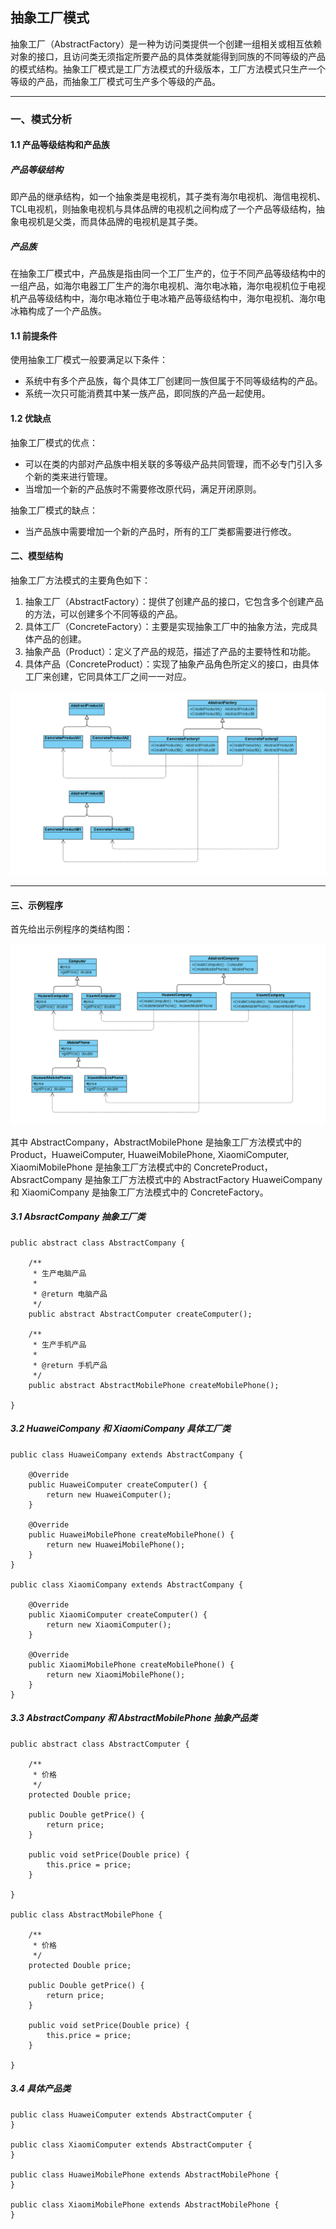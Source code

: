 ## 抽象工厂模式

抽象工厂（AbstractFactory）是一种为访问类提供一个创建一组相关或相互依赖对象的接口，且访问类无须指定所要产品的具体类就能得到同族的不同等级的产品的模式结构。抽象工厂模式是工厂方法模式的升级版本，工厂方法模式只生产一个等级的产品，而抽象工厂模式可生产多个等级的产品。

---

### 一、模式分析

#### 1.1 产品等级结构和产品族

##### 产品等级结构
即产品的继承结构，如一个抽象类是电视机，其子类有海尔电视机、海信电视机、TCL电视机，则抽象电视机与具体品牌的电视机之间构成了一个产品等级结构，抽象电视机是父类，而具体品牌的电视机是其子类。

##### 产品族
在抽象工厂模式中，产品族是指由同一个工厂生产的，位于不同产品等级结构中的一组产品，如海尔电器工厂生产的海尔电视机、海尔电冰箱，海尔电视机位于电视机产品等级结构中，海尔电冰箱位于电冰箱产品等级结构中，海尔电视机、海尔电冰箱构成了一个产品族。

####  1.1 前提条件

使用抽象工厂模式一般要满足以下条件：
- 系统中有多个产品族，每个具体工厂创建同一族但属于不同等级结构的产品。
- 系统一次只可能消费其中某一族产品，即同族的产品一起使用。

#### 1.2 优缺点

抽象工厂模式的优点：
- 可以在类的内部对产品族中相关联的多等级产品共同管理，而不必专门引入多个新的类来进行管理。
- 当增加一个新的产品族时不需要修改原代码，满足开闭原则。

抽象工厂模式的缺点：
- 当产品族中需要增加一个新的产品时，所有的工厂类都需要进行修改。

#### 二、模型结构

抽象工厂方法模式的主要角色如下：
1. 抽象工厂（AbstractFactory）：提供了创建产品的接口，它包含多个创建产品的方法，可以创建多个不同等级的产品。
2. 具体工厂（ConcreteFactory）：主要是实现抽象工厂中的抽象方法，完成具体产品的创建。
3. 抽象产品（Product）：定义了产品的规范，描述了产品的主要特性和功能。
4. 具体产品（ConcreteProduct）：实现了抽象产品角色所定义的接口，由具体工厂来创建，它同具体工厂之间一一对应。

![抽象工厂方法模型结构](./assets/abstractfactory.png)

---

#### 三、示例程序

首先给出示例程序的类结构图：

![示例程序类结构图](./assets/company_abstractfactory.png)

其中 AbstractCompany，AbstractMobilePhone 是抽象工厂方法模式中的 Product，HuaweiComputer, HuaweiMobilePhone, XiaomiComputer, XiaomiMobilePhone 是抽象工厂方法模式中的 ConcreteProduct，AbsractCompany 是抽象工厂方法模式中的 AbstractFactory
HuaweiCompany 和 XiaomiCompany 是抽象工厂方法模式中的 ConcreteFactory。

##### 3.1 AbsractCompany 抽象工厂类

```
public abstract class AbstractCompany {

    /**
     * 生产电脑产品
     *
     * @return 电脑产品
     */
    public abstract AbstractComputer createComputer();

    /**
     * 生产手机产品
     *
     * @return 手机产品
     */
    public abstract AbstractMobilePhone createMobilePhone();

}
```

##### 3.2 HuaweiCompany 和 XiaomiCompany 具体工厂类

```
public class HuaweiCompany extends AbstractCompany {

    @Override
    public HuaweiComputer createComputer() {
        return new HuaweiComputer();
    }

    @Override
    public HuaweiMobilePhone createMobilePhone() {
        return new HuaweiMobilePhone();
    }
}

public class XiaomiCompany extends AbstractCompany {

    @Override
    public XiaomiComputer createComputer() {
        return new XiaomiComputer();
    }

    @Override
    public XiaomiMobilePhone createMobilePhone() {
        return new XiaomiMobilePhone();
    }
}
```
##### 3.3 AbstractCompany 和 AbstractMobilePhone 抽象产品类

```
public abstract class AbstractComputer {

    /**
     * 价格
     */
    protected Double price;

    public Double getPrice() {
        return price;
    }

    public void setPrice(Double price) {
        this.price = price;
    }

}

public class AbstractMobilePhone {

    /**
     * 价格
     */
    protected Double price;

    public Double getPrice() {
        return price;
    }

    public void setPrice(Double price) {
        this.price = price;
    }

}
```

##### 3.4 具体产品类

```
public class HuaweiComputer extends AbstractComputer {
}

public class XiaomiComputer extends AbstractComputer {
}

public class HuaweiMobilePhone extends AbstractMobilePhone {
}

public class XiaomiMobilePhone extends AbstractMobilePhone {
}
```
